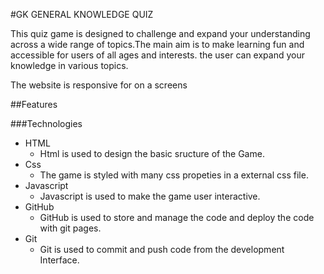 #GK GENERAL KNOWLEDGE QUIZ


This quiz game is designed to challenge and expand your understanding across a wide range of topics.The main aim is to make learning fun and accessible for users of all ages and interests. 
the user can expand your knowledge in various topics.

The website is responsive for on a screens




##Features

###Technologies
- HTML
    - Html is used to design the basic sructure of the Game.
- Css
    - The game is styled with many css propeties in a external css file.
- Javascript
    - Javascript is used to make the game user interactive.
- GitHub
    - GitHub is used to store and manage the code and deploy the code with git pages.
- Git 
    - Git is used to commit and push code from the development Interface.


